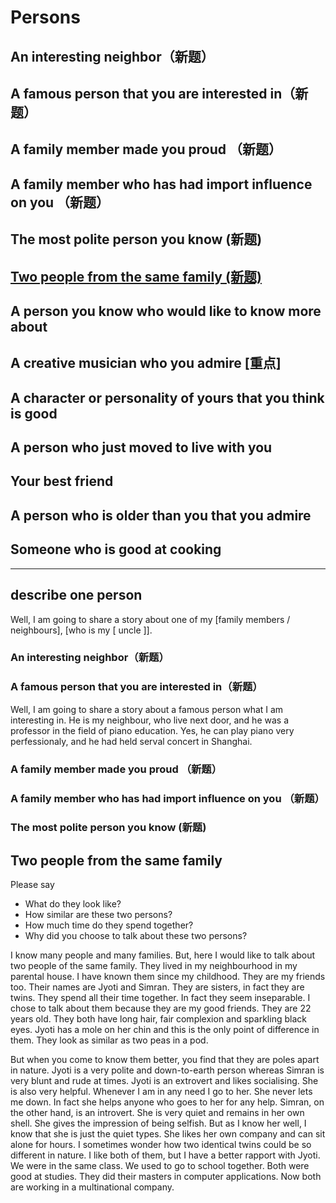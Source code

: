 # Persons

## An interesting neighbor（新题）
## A famous person that you are interested in（新题）
## A family member made you proud （新题）
## A family member who has had import influence on you    （新题）
## The most polite person you know (新题)
## [Two people from the same family  (新题)](#two-people-from-the-same-family)


## A person you know who would like to know more about 
## A creative musician who you admire [重点]
## A character or personality of yours that you think is good 
## A person who just moved to live with you
## Your best friend 
## A person who is older than you that you admire 
## Someone who is good at cooking 

-------------

## describe one person
Well, I am going to share a story about one of my [family members / neighbours], [who is my [ uncle ]]. 

### An interesting neighbor（新题）
### A famous person that you are interested in（新题）
Well, I am going to share a story about a famous person what I am interesting in. He is my neighbour, who live next door, and he was a professor in the field of piano education. Yes, he can play piano very perfessionaly, and he had held serval concert in Shanghai. 

### A family member made you proud （新题）
### A family member who has had import influence on you    （新题）
### The most polite person you know (新题)

## Two people from the same family
Please say 
- What do they look like? 
- How similar are these two persons? 
- How much time do they spend together? 
- Why did you choose to talk about these two persons?

I know many people and many families.
But, here I would like to talk about two people of the same family.
They lived in my neighbourhood in my parental house.
I have known them since my childhood.
They are my friends too.
Their names are Jyoti and Simran.
They are sisters, in fact they are twins.
They spend all their time together.
In fact they seem inseparable.
I chose to talk about them because they are my good friends.
They are 22 years old.
They both have long hair, fair complexion and sparkling black eyes.
Jyoti has a mole on her chin and this is the only point of difference in them.
They look as similar as two peas in a pod.

But when you come to know them better, you find that they are poles apart in nature. Jyoti is a very polite and down-to-earth person whereas Simran is very blunt and rude at times.
Jyoti is an extrovert and likes socialising.
She is also very helpful.
Whenever I am in any need I go to her.
She never lets me down.
In fact she helps anyone who goes to her for any help.
Simran, on the other hand, is an introvert.
She is very quiet and remains in her own shell.
She gives the impression of being selfish.
But as I know her well, I know that she is just the quiet types.
She likes her own company and can sit alone for hours.
I sometimes wonder how two identical twins could be so different in nature.
I like both of them, but I have a better rapport with Jyoti.
We were in the same class.
We used to go to school together.
Both were good at studies.
They did their masters in computer applications.
Now both are working in a multinational company.


